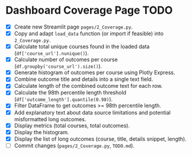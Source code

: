 # Dashboard Coverage Page TODO

- [x] Create new Streamlit page `pages/2_Coverage.py`.
- [x] Copy and adapt `load_data` function (or import if feasible) into `2_Coverage.py`.
- [x] Calculate total unique courses found in the loaded data (`df['course_url'].nunique()`).
- [x] Calculate number of outcomes per course (`df.groupby('course_url').size()`).
- [x] Generate histogram of outcomes per course using Plotly Express.
- [x] Combine outcome title and details into a single text field.
- [x] Calculate length of the combined outcome text for each row.
- [x] Calculate the 98th percentile length threshold (`df['outcome_length'].quantile(0.98)`).
- [x] Filter DataFrame to get outcomes >= 98th percentile length.
- [x] Add explanatory text about data source limitations and potential misformatted long outcomes.
- [x] Display metrics (total courses, total outcomes).
- [x] Display the histogram.
- [x] Display the list of long outcomes (course, title, details snippet, length).
- [ ] Commit changes (`pages/2_Coverage.py`, `TODO.md`). 